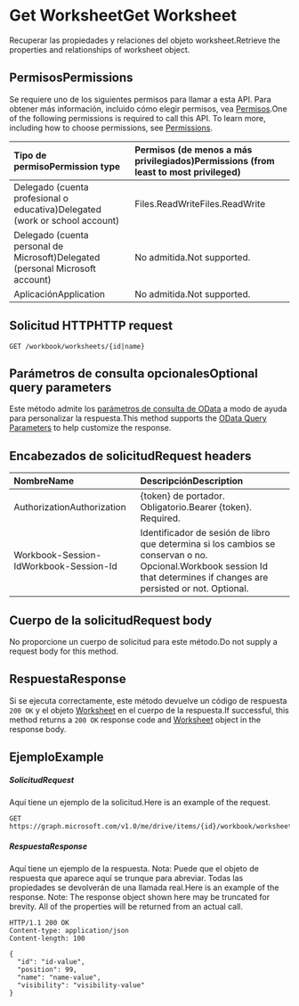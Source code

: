 # <a name="get-worksheet"></a><span data-ttu-id="b8121-101">Get Worksheet</span><span class="sxs-lookup"><span data-stu-id="b8121-101">Get Worksheet</span></span>

<span data-ttu-id="b8121-102">Recuperar las propiedades y relaciones del objeto worksheet.</span><span class="sxs-lookup"><span data-stu-id="b8121-102">Retrieve the properties and relationships of worksheet object.</span></span>
## <a name="permissions"></a><span data-ttu-id="b8121-103">Permisos</span><span class="sxs-lookup"><span data-stu-id="b8121-103">Permissions</span></span>
<span data-ttu-id="b8121-p101">Se requiere uno de los siguientes permisos para llamar a esta API. Para obtener más información, incluido cómo elegir permisos, vea [Permisos](../../../concepts/permissions_reference.md).</span><span class="sxs-lookup"><span data-stu-id="b8121-p101">One of the following permissions is required to call this API. To learn more, including how to choose permissions, see [Permissions](../../../concepts/permissions_reference.md).</span></span>

|<span data-ttu-id="b8121-106">Tipo de permiso</span><span class="sxs-lookup"><span data-stu-id="b8121-106">Permission type</span></span>      | <span data-ttu-id="b8121-107">Permisos (de menos a más privilegiados)</span><span class="sxs-lookup"><span data-stu-id="b8121-107">Permissions (from least to most privileged)</span></span>              |
|:--------------------|:---------------------------------------------------------|
|<span data-ttu-id="b8121-108">Delegado (cuenta profesional o educativa)</span><span class="sxs-lookup"><span data-stu-id="b8121-108">Delegated (work or school account)</span></span> | <span data-ttu-id="b8121-109">Files.ReadWrite</span><span class="sxs-lookup"><span data-stu-id="b8121-109">Files.ReadWrite</span></span>    |
|<span data-ttu-id="b8121-110">Delegado (cuenta personal de Microsoft)</span><span class="sxs-lookup"><span data-stu-id="b8121-110">Delegated (personal Microsoft account)</span></span> | <span data-ttu-id="b8121-111">No admitida.</span><span class="sxs-lookup"><span data-stu-id="b8121-111">Not supported.</span></span>    |
|<span data-ttu-id="b8121-112">Aplicación</span><span class="sxs-lookup"><span data-stu-id="b8121-112">Application</span></span> | <span data-ttu-id="b8121-113">No admitida.</span><span class="sxs-lookup"><span data-stu-id="b8121-113">Not supported.</span></span> |

## <a name="http-request"></a><span data-ttu-id="b8121-114">Solicitud HTTP</span><span class="sxs-lookup"><span data-stu-id="b8121-114">HTTP request</span></span>
<!-- { "blockType": "ignored" } -->
```http
GET /workbook/worksheets/{id|name}
```
## <a name="optional-query-parameters"></a><span data-ttu-id="b8121-115">Parámetros de consulta opcionales</span><span class="sxs-lookup"><span data-stu-id="b8121-115">Optional query parameters</span></span>
<span data-ttu-id="b8121-116">Este método admite los [parámetros de consulta de OData](http://developer.microsoft.com/en-us/graph/docs/overview/query_parameters) a modo de ayuda para personalizar la respuesta.</span><span class="sxs-lookup"><span data-stu-id="b8121-116">This method supports the [OData Query Parameters](http://developer.microsoft.com/en-us/graph/docs/overview/query_parameters) to help customize the response.</span></span>

## <a name="request-headers"></a><span data-ttu-id="b8121-117">Encabezados de solicitud</span><span class="sxs-lookup"><span data-stu-id="b8121-117">Request headers</span></span>
| <span data-ttu-id="b8121-118">Nombre</span><span class="sxs-lookup"><span data-stu-id="b8121-118">Name</span></span>      |<span data-ttu-id="b8121-119">Descripción</span><span class="sxs-lookup"><span data-stu-id="b8121-119">Description</span></span>|
|:----------|:----------|
| <span data-ttu-id="b8121-120">Authorization</span><span class="sxs-lookup"><span data-stu-id="b8121-120">Authorization</span></span>  | <span data-ttu-id="b8121-p102">{token} de portador. Obligatorio.</span><span class="sxs-lookup"><span data-stu-id="b8121-p102">Bearer {token}. Required.</span></span> |
| <span data-ttu-id="b8121-123">Workbook-Session-Id</span><span class="sxs-lookup"><span data-stu-id="b8121-123">Workbook-Session-Id</span></span>  | <span data-ttu-id="b8121-p103">Identificador de sesión de libro que determina si los cambios se conservan o no. Opcional.</span><span class="sxs-lookup"><span data-stu-id="b8121-p103">Workbook session Id that determines if changes are persisted or not. Optional.</span></span>|

## <a name="request-body"></a><span data-ttu-id="b8121-126">Cuerpo de la solicitud</span><span class="sxs-lookup"><span data-stu-id="b8121-126">Request body</span></span>
<span data-ttu-id="b8121-127">No proporcione un cuerpo de solicitud para este método.</span><span class="sxs-lookup"><span data-stu-id="b8121-127">Do not supply a request body for this method.</span></span>

## <a name="response"></a><span data-ttu-id="b8121-128">Respuesta</span><span class="sxs-lookup"><span data-stu-id="b8121-128">Response</span></span>

<span data-ttu-id="b8121-129">Si se ejecuta correctamente, este método devuelve un código de respuesta `200 OK` y el objeto [Worksheet](../resources/worksheet.md) en el cuerpo de la respuesta.</span><span class="sxs-lookup"><span data-stu-id="b8121-129">If successful, this method returns a `200 OK` response code and [Worksheet](../resources/worksheet.md) object in the response body.</span></span>
## <a name="example"></a><span data-ttu-id="b8121-130">Ejemplo</span><span class="sxs-lookup"><span data-stu-id="b8121-130">Example</span></span>
##### <a name="request"></a><span data-ttu-id="b8121-131">Solicitud</span><span class="sxs-lookup"><span data-stu-id="b8121-131">Request</span></span>
<span data-ttu-id="b8121-132">Aquí tiene un ejemplo de la solicitud.</span><span class="sxs-lookup"><span data-stu-id="b8121-132">Here is an example of the request.</span></span>
<!-- {
  "blockType": "request",
  "name": "get_worksheet"
}-->
```http
GET https://graph.microsoft.com/v1.0/me/drive/items/{id}/workbook/worksheets/{id|name}
```
##### <a name="response"></a><span data-ttu-id="b8121-133">Respuesta</span><span class="sxs-lookup"><span data-stu-id="b8121-133">Response</span></span>
<span data-ttu-id="b8121-p104">Aquí tiene un ejemplo de la respuesta. Nota: Puede que el objeto de respuesta que aparece aquí se trunque para abreviar. Todas las propiedades se devolverán de una llamada real.</span><span class="sxs-lookup"><span data-stu-id="b8121-p104">Here is an example of the response. Note: The response object shown here may be truncated for brevity. All of the properties will be returned from an actual call.</span></span>
<!-- {
  "blockType": "response",
  "truncated": true,
  "@odata.type": "microsoft.graph.worksheet"
} -->
```http
HTTP/1.1 200 OK
Content-type: application/json
Content-length: 100

{
  "id": "id-value",
  "position": 99,
  "name": "name-value",
  "visibility": "visibility-value"
}
```

<!-- uuid: 8fcb5dbc-d5aa-4681-8e31-b001d5168d79
2015-10-25 14:57:30 UTC -->
<!-- {
  "type": "#page.annotation",
  "description": "Get Worksheet",
  "keywords": "",
  "section": "documentation",
  "tocPath": ""
}-->